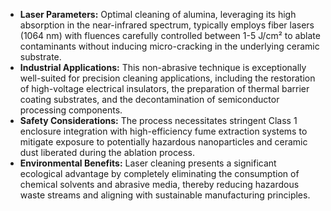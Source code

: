 *   **Laser Parameters:** Optimal cleaning of alumina, leveraging its high absorption in the near-infrared spectrum, typically employs fiber lasers (1064 nm) with fluences carefully controlled between 1-5 J/cm² to ablate contaminants without inducing micro-cracking in the underlying ceramic substrate.
*   **Industrial Applications:** This non-abrasive technique is exceptionally well-suited for precision cleaning applications, including the restoration of high-voltage electrical insulators, the preparation of thermal barrier coating substrates, and the decontamination of semiconductor processing components.
*   **Safety Considerations:** The process necessitates stringent Class 1 enclosure integration with high-efficiency fume extraction systems to mitigate exposure to potentially hazardous nanoparticles and ceramic dust liberated during the ablation process.
*   **Environmental Benefits:** Laser cleaning presents a significant ecological advantage by completely eliminating the consumption of chemical solvents and abrasive media, thereby reducing hazardous waste streams and aligning with sustainable manufacturing principles.